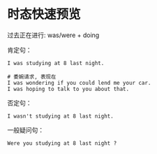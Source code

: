 # 时态快速预览

过去正在进行: was/were + doing



肯定句：
```text
I was studying at 8 last night.

# 委婉请求, 表现在
I was wondering if you could lend me your car.
I was hoping to talk to you about that.
```


否定句：
```text
I wasn't studying at 8 last night.
```


一般疑问句：
```text
Were you studying at 8 last night ?
```